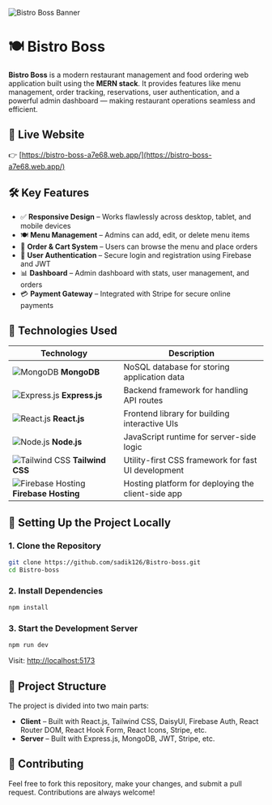 
![Bistro Boss Banner](https://i.ibb.co.com/FkfBQCHn/bistroboss.png)

# 🍽️ Bistro Boss

**Bistro Boss** is a modern restaurant management and food ordering web application built using the **MERN stack**. It provides features like menu management, order tracking, reservations, user authentication, and a powerful admin dashboard — making restaurant operations seamless and efficient.

## 🔗 Live Website

👉 [https://bistro-boss-a7e68.web.app/](https://bistro-boss-a7e68.web.app/)

## 🛠️ Key Features

- ✅ **Responsive Design** – Works flawlessly across desktop, tablet, and mobile devices  
- 🍽️ **Menu Management** – Admins can add, edit, or delete menu items  
- 🛒 **Order & Cart System** – Users can browse the menu and place orders  
- 🔐 **User Authentication** – Secure login and registration using Firebase and JWT  
- 📊 **Dashboard** – Admin dashboard with stats, user management, and orders  
- 💳 **Payment Gateway** – Integrated with Stripe for secure online payments  

## 🧰 Technologies Used

| Technology                                                                                    | Description                                                |
| --------------------------------------------------------------------------------------------- | ---------------------------------------------------------- |
| ![MongoDB](https://img.icons8.com/color/48/000000/mongodb.png) **MongoDB**                    | NoSQL database for storing application data                |
| ![Express.js](https://img.icons8.com/ios/50/000000/express-js.png) **Express.js**             | Backend framework for handling API routes                  |
| ![React.js](https://img.icons8.com/color/48/000000/react-native.png) **React.js**             | Frontend library for building interactive UIs              |
| ![Node.js](https://img.icons8.com/color/48/000000/nodejs.png) **Node.js**                     | JavaScript runtime for server-side logic                   |
| ![Tailwind CSS](https://img.icons8.com/color/48/000000/tailwindcss.png) **Tailwind CSS**      | Utility-first CSS framework for fast UI development        |
| ![Firebase Hosting](https://img.icons8.com/color/48/000000/firebase.png) **Firebase Hosting** | Hosting platform for deploying the client-side app         |



## 🚀 Setting Up the Project Locally

### 1. Clone the Repository

```bash
git clone https://github.com/sadik126/Bistro-boss.git
cd Bistro-boss
```

### 2. Install Dependencies

```bash
npm install
```

### 3. Start the Development Server

```bash
npm run dev
```

Visit: [http://localhost:5173](http://localhost:5173)

## 📁 Project Structure

The project is divided into two main parts:

- **Client** – Built with React.js, Tailwind CSS, DaisyUI, Firebase Auth, React Router DOM, React Hook Form, React Icons, Stripe, etc.  
- **Server** – Built with Express.js, MongoDB, JWT, Stripe, etc.

## 🤝 Contributing

Feel free to fork this repository, make your changes, and submit a pull request. Contributions are always welcome!
